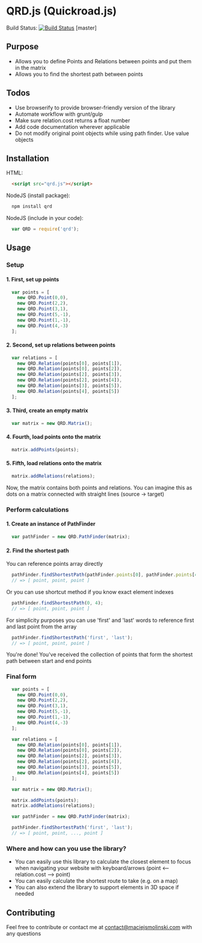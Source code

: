 # QRD.js (Quickroad.js)

Build Status: [![Build Status](https://travis-ci.org/maciejsmolinski/qrd.js.svg?branch=master)](https://travis-ci.org/maciejsmolinski/qrd.js) [master]

## Purpose

* Allows you to define Points and Relations between points and put them in the matrix
* Allows you to find the shortest path between points


## Todos

* Use browserify to provide browser-friendly version of the library
* Automate workflow with grunt/gulp
* Make sure relation.cost returns a float number
* Add code documentation wherever applicable
* Do not modify original point objects while using path finder. Use value objects

## Installation

HTML:

``` html
  <script src="qrd.js"></script>
```

NodeJS (install package):

``` bash
  npm install qrd
```

NodeJS (include in your code):

``` javascript
  var QRD = require('qrd');
```

## Usage

### Setup

#### 1. First, set up points

``` javascript
  var points = [
    new QRD.Point(0,0),
    new QRD.Point(2,2),
    new QRD.Point(3,1),
    new QRD.Point(5,-1),
    new QRD.Point(1,-1),
    new QRD.Point(4,-3)
  ];
```

#### 2. Second, set up relations between points

``` javascript
  var relations = [
    new QRD.Relation(points[0], points[1]),
    new QRD.Relation(points[0], points[2]),
    new QRD.Relation(points[2], points[3]),
    new QRD.Relation(points[2], points[4]),
    new QRD.Relation(points[3], points[5]),
    new QRD.Relation(points[4], points[5])
  ];
```

#### 3. Third, create an empty matrix

``` javascript
  var matrix = new QRD.Matrix();
```

#### 4. Fourth, load points onto the matrix

``` javascript
  matrix.addPoints(points);
```

#### 5. Fifth, load relations onto the matrix

``` javascript
  matrix.addRelations(relations);
```

Now, the matrix contains both points and relations. You can imagine this as dots on a matrix connected with straight lines (source -> target)

### Perform calculations

#### 1. Create an instance of PathFinder

``` javascript
  var pathFinder = new QRD.PathFinder(matrix);
```

#### 2. Find the shortest path

You can reference points array directly

``` javascript
  pathFinder.findShortestPath(pathFinder.points[0], pathFinder.points[4]);
  // => [ point, point, point ]
```

Or you can use shortcut method if you know exact element indexes 

``` javascript
  pathFinder.findShortestPath(0, 4);
  // => [ point, point, point ]
```

For simplicity purposes you can use 'first' and 'last' words to reference first and last point from the array

``` javascript
  pathFinder.findShortestPath('first', 'last');
  // => [ point, point, point ]
```

You're done! You've received the collection of points that form the shortest path between start and end points

### Final form

``` javascript
  var points = [
    new QRD.Point(0,0),
    new QRD.Point(2,2),
    new QRD.Point(3,1),
    new QRD.Point(5,-1),
    new QRD.Point(1,-1),
    new QRD.Point(4,-3)
  ];

  var relations = [
    new QRD.Relation(points[0], points[1]),
    new QRD.Relation(points[0], points[2]),
    new QRD.Relation(points[2], points[3]),
    new QRD.Relation(points[2], points[4]),
    new QRD.Relation(points[3], points[5]),
    new QRD.Relation(points[4], points[5])
  ];

  var matrix = new QRD.Matrix();

  matrix.addPoints(points);
  matrix.addRelations(relations);

  var pathFinder = new QRD.PathFinder(matrix);

  pathFinder.findShortestPath('first', 'last');
  // => [ point, point, ..., point ]
```

### Where and how can you use the library?

* You can easily use this library to calculate the closest element to focus when navigating your website with keyboard/arrows (point <-- relation.cost --> point)
* You can easily calculate the shortest route to take (e.g. on a map)
* You can also extend the library to support elements in 3D space if needed

## Contributing
Feel free to contribute or contact me at contact@maciejsmolinski.com with any questions

